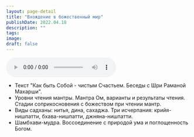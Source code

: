 ```yaml
---
layout: page-detail
title: "Вхождение в божественный мир"
publishDate: 2022.04.18
description: ""
tags:
image:
draft: false
---
```


<audio title="2022.04.18 - Вхождение в божественный мир.mp3" src="https://filer-api.advayta.org/v1.0/public/files/73111" controls=""></audio>

* Текст "Как быть Собой - чистым Счастьем. Беседы с Шри Раманой Махарши".
* Уровни чтения мантры. Мантра Ом, варианты и результаты чтения. Стадии соприкосновения с божеством при чтении мантр.
* Виды садханы: нитья, дина, сахаджа. Три исчерпания: крийя-нишпатти, бхава-нишпатти, джняна-нишпатти.
* Шамбхави-мудра. Воссоединение с природой ума и поглощенность Богом.

  
